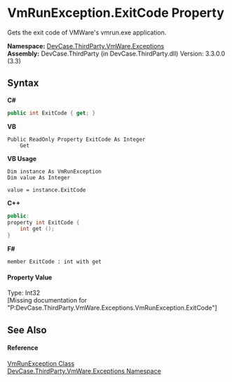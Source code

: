 # VmRunException.ExitCode Property 
 

Gets the exit code of VMWare's vmrun.exe application.

**Namespace:**&nbsp;<a href="N_DevCase_ThirdParty_VmWare_Exceptions">DevCase.ThirdParty.VmWare.Exceptions</a><br />**Assembly:**&nbsp;DevCase.ThirdParty (in DevCase.ThirdParty.dll) Version: 3.3.0.0 (3.3)

## Syntax

**C#**<br />
``` C#
public int ExitCode { get; }
```

**VB**<br />
``` VB
Public ReadOnly Property ExitCode As Integer
	Get
```

**VB Usage**<br />
``` VB Usage
Dim instance As VmRunException
Dim value As Integer

value = instance.ExitCode

```

**C++**<br />
``` C++
public:
property int ExitCode {
	int get ();
}
```

**F#**<br />
``` F#
member ExitCode : int with get

```


#### Property Value
Type: Int32<br />\[Missing <value> documentation for "P:DevCase.ThirdParty.VmWare.Exceptions.VmRunException.ExitCode"\]

## See Also


#### Reference
<a href="T_DevCase_ThirdParty_VmWare_Exceptions_VmRunException">VmRunException Class</a><br /><a href="N_DevCase_ThirdParty_VmWare_Exceptions">DevCase.ThirdParty.VmWare.Exceptions Namespace</a><br />